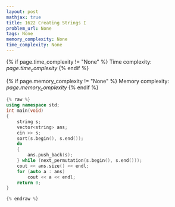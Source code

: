 ```yaml
---
layout: post
mathjax: true
title: 1622 Creating Strings I
problem_url: None
tags: None
memory_complexity: None
time_complexity: None
---
```




{% if page.time_complexity != "None" %}
Time complexity: ${{ page.time_complexity }}$
{% endif %}

{% if page.memory_complexity != "None" %}
Memory complexity: ${{ page.memory_complexity }}$
{% endif %}

```cpp
{% raw %}
using namespace std;
int main(void)
{
    string s;
    vector<string> ans;
    cin >> s;
    sort(s.begin(), s.end());
    do
    {
        ans.push_back(s);
    } while (next_permutation(s.begin(), s.end()));
    cout << ans.size() << endl;
    for (auto a : ans)
        cout << a << endl;
    return 0;
}

{% endraw %}
```